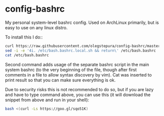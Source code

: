 # config-bashrc
My personal system-level bashrc config. Used on ArchLinux primarily, but is easy to use on any linux distro.

To install this I do::
```bash
curl https://raw.githubusercontent.com/olegstepura/config-bashrc/master/bash.bashrc.local.sh -o /etc/bash.bashrc.local.sh
sed -i -e '4i. /etc/bash.bashrc.local.sh && return\' /etc/bash.bashrc
cat /etc/bash.bashrc
```
Second command adds usage of the separate bashrc script in the main system bashrc (to the very beginning of the file, though after first comments in a file to allow syntax discovery by vim).
Cat was inserted to print result so that you can make sure everything is ok.

Due to security risks this is not recommended to do so, but if you are lazy and have to type command above, you can use this (it will download the snippet from above and run in your shell):
```bash
bash <(curl -Ls https://goo.gl/sqo51K)
```
